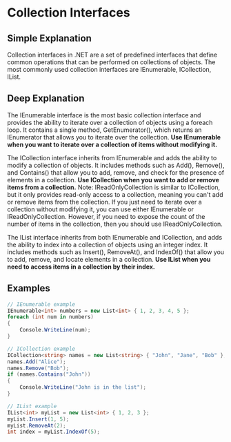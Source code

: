 # Collection Interfaces

## Simple Explanation

Collection interfaces in .NET are a set of predefined interfaces that define common operations that can be performed on collections of objects. The most commonly used collection interfaces are IEnumerable, ICollection, IList.

## Deep Explanation

The IEnumerable interface is the most basic collection interface and provides the ability to iterate over a collection of objects using a foreach loop. It contains a single method, GetEnumerator(), which returns an IEnumerator that allows you to iterate over the collection. **Use IEnumerable when you want to iterate over a collection of items without modifying it.** 

The ICollection interface inherits from IEnumerable and adds the ability to modify a collection of objects. It includes methods such as Add(), Remove(), and Contains() that allow you to add, remove, and check for the presence of elements in a collection. **Use ICollection when you want to add or remove items from a collection.** Note: IReadOnlyCollection is similar to ICollection, but it only provides read-only access to a collection, meaning you can't add or remove items from the collection. If you just need to iterate over a collection without modifying it, you can use either IEnumerable or IReadOnlyCollection. However, if you need to expose the count of the number of items in the collection, then you should use IReadOnlyCollection.

The IList interface inherits from both IEnumerable and ICollection, and adds the ability to index into a collection of objects using an integer index. It includes methods such as Insert(), RemoveAt(), and IndexOf() that allow you to add, remove, and locate elements in a collection. **Use IList when you need to access items in a collection by their index.**

## Examples

```C#
// IEnumerable example
IEnumerable<int> numbers = new List<int> { 1, 2, 3, 4, 5 };
foreach (int num in numbers)
{
    Console.WriteLine(num);
}

// ICollection example
ICollection<string> names = new List<string> { "John", "Jane", "Bob" };
names.Add("Alice");
names.Remove("Bob");
if (names.Contains("John"))
{
    Console.WriteLine("John is in the list");
}

// IList example
IList<int> myList = new List<int> { 1, 2, 3 };
myList.Insert(1, 5);
myList.RemoveAt(2);
int index = myList.IndexOf(5);
```